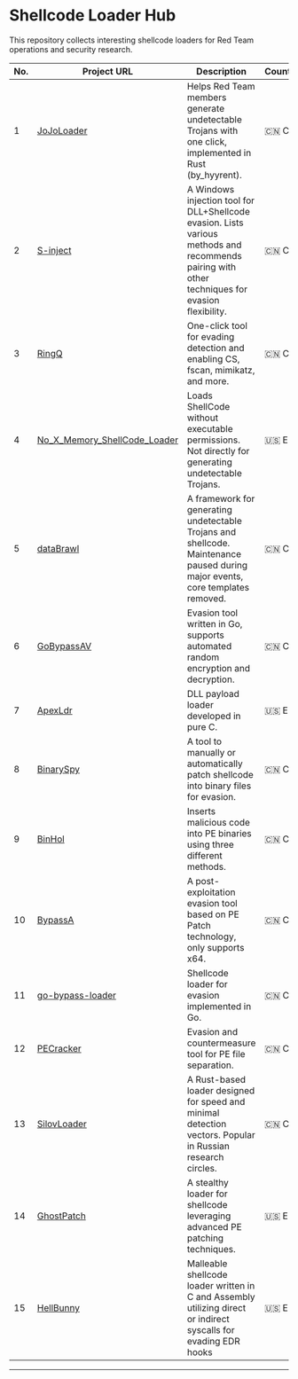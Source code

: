 # Shellcode Loader Hub 


This repository collects interesting shellcode loaders for Red Team operations and security research.




| No. | Project URL                                         | Description                                                                                     | Country |
|-----|----------------------------------------------------|-------------------------------------------------------------------------------------------------|---------|
| 1   | [JoJoLoader](https://github.com/Pizz33/JoJoLoader) | Helps Red Team members generate undetectable Trojans with one click, implemented in Rust (by_hyyrent). | 🇨🇳 CN  |
| 2   | [S-inject](https://github.com/Joe1sn/S-inject)     | A Windows injection tool for DLL+Shellcode evasion. Lists various methods and recommends pairing with other techniques for evasion flexibility. | 🇨🇳 CN  |
| 3   | [RingQ](https://github.com/T4y1oR/RingQ)          | One-click tool for evading detection and enabling CS, fscan, mimikatz, and more.                | 🇨🇳 CN  |
| 4   | [No_X_Memory_ShellCode_Loader](https://github.com/HackerCalico/No_X_Memory_ShellCode_Loader) | Loads ShellCode without executable permissions. Not directly for generating undetectable Trojans. | 🇺🇸 EN  |
| 5   | [dataBrawl](https://github.com/Cherno-x/dataBrawl) | A framework for generating undetectable Trojans and shellcode. Maintenance paused during major events, core templates removed. | 🇨🇳 CN  |
| 6   | [GoBypassAV](https://github.com/A-little-dragon/GoBypassAV) | Evasion tool written in Go, supports automated random encryption and decryption.                | 🇨🇳 CN  |
| 7   | [ApexLdr](https://github.com/Cipher7/ApexLdr)     | DLL payload loader developed in pure C.                                                        | 🇺🇸 EN  |
| 8   | [BinarySpy](https://github.com/yj94/BinarySpy)    | A tool to manually or automatically patch shellcode into binary files for evasion.              | 🇨🇳 CN  |
| 9   | [BinHol](https://github.com/timwhitez/BinHol)     | Inserts malicious code into PE binaries using three different methods.                          | 🇨🇳 CN  |
| 10  | [BypassA](https://github.com/yinsel/BypassA)      | A post-exploitation evasion tool based on PE Patch technology, only supports x64.               | 🇨🇳 CN  |
| 11  | [go-bypass-loader](https://github.com/hhuang00/go-bypass-loader) | Shellcode loader for evasion implemented in Go.                                                | 🇨🇳 CN  |
| 12  | [PECracker](https://github.com/berryalen02/PECracker) | Evasion and countermeasure tool for PE file separation.                                         | 🇨🇳 CN  |
| 13  | [SilovLoader](https://github.com/example/SilovLoader) | A Rust-based loader designed for speed and minimal detection vectors. Popular in Russian research circles. | 🇨🇳 CN  |
| 14  | [GhostPatch](https://github.com/example/GhostPatch) | A stealthy loader for shellcode leveraging advanced PE patching techniques.                     | 🇺🇸 EN  |
| 15  | [HellBunny](https://github.com/voidvxvt/HellBunny) |Malleable shellcode loader written in C and Assembly utilizing direct or indirect syscalls for evading EDR hooks              | 🇺🇸 EN  |
---
